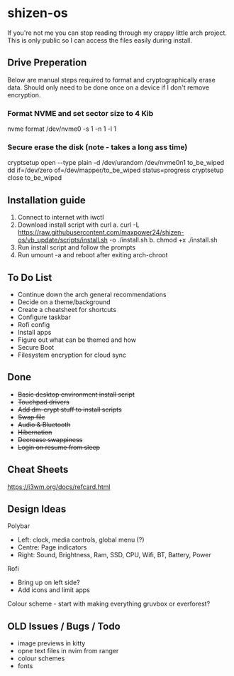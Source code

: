 # shizen-os
If you're not me you can stop reading through my crappy little arch project. This is only public so I can access the files easily during install.

## Drive Preperation
Below are manual steps required to format and cryptographically erase data. Should only need to be done once on a device if I don't remove encryption.

### Format NVME and set sector size to 4 Kib
nvme format /dev/nvme0 -s 1 -n 1 -l 1

### Secure erase the disk (note - takes a long ass time)
cryptsetup open --type plain -d /dev/urandom /dev/nvme0n1 to_be_wiped
dd if=/dev/zero of=/dev/mapper/to_be_wiped status=progress
cryptsetup close to_be_wiped

## Installation guide
1. Connect to internet with iwctl
2. Download install script with curl
    a. curl -L https://raw.githubusercontent.com/maxpower24/shizen-os/vb_update/scripts/install.sh -o ./install.sh
    b. chmod +x ./install.sh
3. Run install script and follow the prompts
4. Run umount -a and reboot after exiting arch-chroot

## To Do List
- Continue down the arch general recommendations
- Decide on a theme/background
- Create a cheatsheet for shortcuts
- Configure taskbar
- Rofi config
- Install apps
- Figure out what can be themed and how
- Secure Boot
- Filesystem encryption for cloud sync

## Done
- ~~Basic desktop environment install script~~
- ~~Touchpad drivers~~
- ~~Add dm-crypt stuff to install scripts~~
- ~~Swap file~~
- ~~Audio & Bluetooth~~
- ~~Hibernation~~
- ~~Decrease swappiness~~
- ~~Login on resume from sleep~~

## Cheat Sheets
https://i3wm.org/docs/refcard.html

## Design Ideas
Polybar 
- Left: clock, media controls, global menu (?)
- Centre: Page indicators
- Right: Sound, Brightness, Ram, SSD, CPU, Wifi, BT, Battery, Power

Rofi
- Bring up on left side?
- Add icons and limit apps

Colour scheme - start with making everything gruvbox or everforest?

## OLD Issues / Bugs / Todo
- image previews in kitty
- opne text files in nvim from ranger
- colour schemes
- fonts